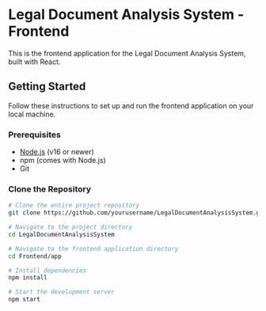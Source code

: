 # Legal Document Analysis System - Frontend

This is the frontend application for the Legal Document Analysis System, built with React.

## Getting Started

Follow these instructions to set up and run the frontend application on your local machine.

### Prerequisites

- [Node.js](https://nodejs.org/) (v16 or newer)
- npm (comes with Node.js)
- Git

### Clone the Repository

```bash
# Clone the entire project repository
git clone https://github.com/yourusername/LegalDocumentAnalysisSystem.git

# Navigate to the project directory
cd LegalDocumentAnalysisSystem

# Navigate to the frontend application directory
cd Frontend/app

# Install dependencies
npm install

# Start the development server
npm start